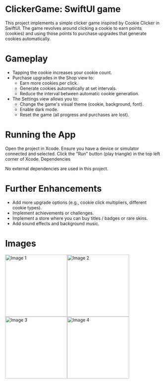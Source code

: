 # ClickerGame: SwiftUI game

This project implements a simple clicker game inspired by Cookie Clicker in SwiftUI. The game revolves around clicking a cookie to earn points (cookies) and using those points to purchase upgrades that generate cookies automatically.

# Gameplay

* Tapping the cookie increases your cookie count.
* Purchase upgrades in the Shop view to:
  - Earn more cookies per click.
  - Generate cookies automatically at set intervals.
  - Reduce the interval between automatic cookie generation.
* The Settings view allows you to:
  - Change the game's visual theme (cookie, background, font).
  - Enable dark mode.
  - Reset the game (all progress and purchases are lost).

# Running the App

Open the project in Xcode.
Ensure you have a device or simulator connected and selected.
Click the "Run" button (play triangle) in the top left corner of Xcode.
Dependencies

No external dependencies are used in this project.

# Further Enhancements

* Add more upgrade options (e.g., cookie click multipliers, different cookie types).
* Implement achievements or challenges.
* Implement a store where you can buy titles / badges or rare skins.
* Add sound effects and background music.

# Images

<div style="display: flex; flex-wrap: wrap;">
  <img src="https://github.com/bennaro/ClickerGame/assets/94905053/9faad265-ec80-4b17-8dd3-6d0b3385560e" width="200" alt="Image 1">
  <img src="https://github.com/bennaro/ClickerGame/assets/94905053/0619b113-7d2a-48be-aa1c-5cc579132a7a" width="200" alt="Image 2">
  <img src="https://github.com/bennaro/ClickerGame/assets/94905053/d2fa6b5a-28e0-4798-993c-6a606893ffc5" width="200" alt="Image 3">
  <img src="https://github.com/bennaro/ClickerGame/assets/94905053/0acbf5f4-0390-456c-9c38-6cf2c41393f2" width="200" alt="Image 4">
</div>


